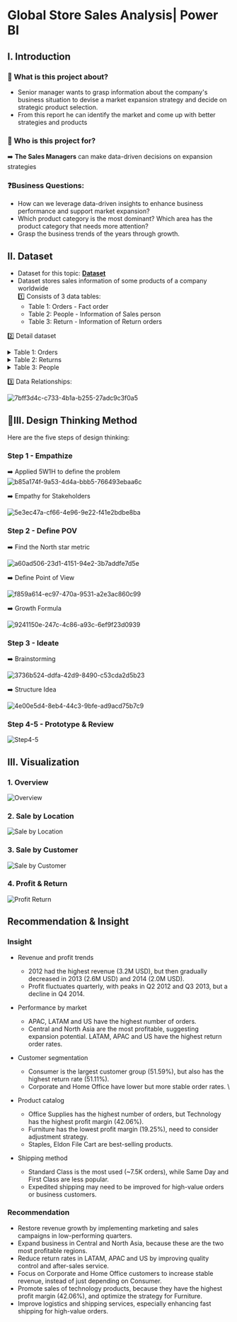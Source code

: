 # Global Store Sales Analysis| Power BI
## I. Introduction
### 📖 What is this project about?
- Senior manager wants to grasp information about the company's business situation to devise a market expansion strategy and decide on strategic product selection.
- From this report he can identify the market and come up with better strategies and products
### 👤 Who is this project for?
➡️ **The Sales Managers** can make data-driven decisions on expansion strategies
### ❓Business Questions:
- How can we leverage data-driven insights to enhance business performance and support market expansion?
- Which product category is the most dominant? Which area has the product category that needs more attention?
- Grasp the business trends of the years through growth.
## II. Dataset
- Dataset for this topic: [**Dataset**](https://drive.google.com/drive/folders/1Qo6H6D1tSZq0FDsOPBx5dNLj6TlxikNY?hl=vi)
- Dataset stores sales information of some products of a company worldwide\
1️⃣ Consists of 3 data tables:
  - Table 1: Orders - Fact order
  - Table 2: People - Information of Sales person
  - Table 3: Return - Information of Return orders
  
2️⃣ Detail dataset

<details> 
<summary>Table 1: Orders</summary>

| Field Name | Data Type | Description |
|-------|-------|-------|
| Order ID          | 	INTEGER          | A unique identifier for each order.                         |
| Order Date        | DATETIME     | The date when the order was placed.                         |
| Ship Date         | DATETIME     | The date when the order was shipped.                        |
| Ship Mode         | STRING | The method or mode of shipping used for the order.          |
| Customer          | STRING | The name or identifier of the customer who placed the order.|
| Customer Segment  | STRING | The segment or category to which the customer belongs.      |
| City              | STRING | The city where the customer is located.                     |
| State             | STRING | The state where the customer is located.                    |
| Country           | STRING | The country where the customer is located.                  |
| Postal Code       | nvarchar(20) | The postal code of the customer's location.                 |
| Market            | STRING | The market or region where the order was placed.            |
| Region            | STRING | The specific region within the market where the order was placed. |
| Product ID        | 	INTEGER          | A unique identifier for each product in the order.          |
| Category          | STRING | The category to which the product belongs.                  |
| Sub-Category      | STRING | The sub-category to which the product belongs.              |
| Product Name      | STRING| The name of the product.                                    |
| Sales             | 	INTEGER        | The total sales amount for the order.                      |
| Quantity          | INTEGER          | The quantity of products ordered.                          |
| Profit            |	INTEGER       | The profit earned from the order.                          |


</details>

<details> 
<summary>Table 2: Returns</summary>

| Field Name | Data Type | Description |
|-------|-------|-------|
|Returned|BIT|Indicates if the order was returned.|
|Order ID|INTEGER|A unique identifier for each order.|		
		
</details>


<details> 
<summary>Table 3: People</summary>
  
| Field Name | Data Type | Description |
|-------|-------|-------|
|Person|STRING|The name of the person.|
|Region|STRING|The region where the person is located.|

</details>

3️⃣ Data Relationships:

![7bff3d4c-c733-4b1a-b255-27adc9c3f0a5](https://github.com/user-attachments/assets/d017bcc2-93e4-460b-a22c-e4196357a118)



## 🧠III. Design Thinking Method
Here are the five steps of design thinking:
### Step 1 - Empathize
➡️ Applied 5W1H to define the problem
![b85a174f-9a53-4d4a-bbb5-766493ebaa6c](https://github.com/user-attachments/assets/57a92cbd-193a-4f8d-8abd-e91983364d97)

➡️ Empathy for Stakeholders

![5e3ec47a-cf66-4e96-9e22-f41e2bdbe8ba](https://github.com/user-attachments/assets/e29726b9-16ea-42e1-8e14-362477961bad)


### Step 2 - Define POV
➡️ Find the North star metric

![a60ad506-23d1-4151-94e2-3b7addfe7d5e](https://github.com/user-attachments/assets/156c5991-fdae-4d5a-90ac-d8fa1b4fa4a7)

➡️ Define Point of View

![f859a614-ec97-470a-9531-a2e3ac860c99](https://github.com/user-attachments/assets/444123a4-5803-4653-99af-92383d9823f2)

➡️ Growth Formula

![9241150e-247c-4c86-a93c-6ef9f23d0939](https://github.com/user-attachments/assets/46bc8f4c-0d5c-43a4-816d-f7041f25f0c8)



### Step 3 - Ideate

➡️ Brainstorming

![3736b524-ddfa-42d9-8490-c53cda2d5b23](https://github.com/user-attachments/assets/e4b2ecff-516f-4d72-a7d9-622e0332914e)



➡️ Structure Idea

![4e00e5d4-8eb4-44c3-9bfe-ad9acd75b7c9](https://github.com/user-attachments/assets/72f618ff-f8e2-414f-8f74-3cfe42acb144)



### Step 4-5 - Prototype & Review

![Step4-5](https://github.com/user-attachments/assets/37f97b59-0fd7-4039-8dcc-ace6629ae6b0)

## III. Visualization
### 1. Overview

![Overview](https://github.com/user-attachments/assets/9ae52045-b5de-41cc-bf89-d379c68a3d62)

### 2. Sale by Location
![Sale by Location](https://github.com/user-attachments/assets/cccee9d3-64c8-4cc3-a173-c5f467595677)

### 3. Sale by Customer

![Sale by Customer](https://github.com/user-attachments/assets/d94fa99f-ced7-4b49-b241-c22bc3aa7888)

### 4. Profit & Return
![Profit   Return](https://github.com/user-attachments/assets/1fdbdd6b-8f5f-4507-9612-84769b72fa95)

## Recommendation & Insight

### Insight 
- Revenue and profit trends
  - 2012 had the highest revenue (3.2M USD), but then gradually decreased in 2013 (2.6M USD) and 2014 (2.0M USD).
  - Profit fluctuates quarterly, with peaks in Q2 2012 and Q3 2013, but a decline in Q4 2014.

- Performance by market 
  - APAC, LATAM and US have the highest number of orders.
  - Central and North Asia are the most profitable, suggesting expansion potential. LATAM, APAC and US have the highest return order rates.
  
- Customer segmentation 
  - Consumer is the largest customer group (51.59%), but also has the highest return rate (51.11%).
  - Corporate and Home Office have lower but more stable order rates. \
    
- Product catalog
  - Office Supplies has the highest number of orders, but Technology has the highest profit margin (42.06%).
  - Furniture has the lowest profit margin (19.25%), need to consider adjustment strategy.
  - Staples, Eldon File Cart are best-selling products. 
- Shipping method
  - Standard Class is the most used (~7.5K orders), while Same Day and First Class are less popular.
  - Expedited shipping may need to be improved for high-value orders or business customers.


### Recommendation
* Restore revenue growth by implementing marketing and sales campaigns in low-performing quarters.
* Expand business in Central and North Asia, because these are the two most profitable regions.
* Reduce return rates in LATAM, APAC and US by improving quality control and after-sales service.
* Focus on Corporate and Home Office customers to increase stable revenue, instead of just depending on Consumer.
* Promote sales of technology products, because they have the highest profit margin (42.06%), and optimize the strategy for Furniture.
* Improve logistics and shipping services, especially enhancing fast shipping for high-value orders.
